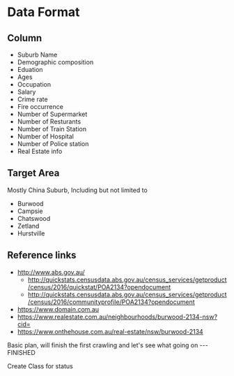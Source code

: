# Data Format

## Column

- Suburb Name
- Demographic composition
- Eduation
- Ages
- Occupation
- Salary
- Crime rate
- Fire occurrence
- Number of Supermarket
- Number of Resturants
- Number of Train Station
- Number of Hospital
- Number of Police station
- Real Estate info

## Target Area
Mostly China Suburb, Including but not limited to
- Burwood
- Campsie
- Chatswood
- Zetland
- Hurstville

## Reference links
- http://www.abs.gov.au/
    - http://quickstats.censusdata.abs.gov.au/census_services/getproduct/census/2016/quickstat/POA2134?opendocument
    - http://quickstats.censusdata.abs.gov.au/census_services/getproduct/census/2016/communityprofile/POA2134?opendocument
- https://www.domain.com.au
- https://www.realestate.com.au/neighbourhoods/burwood-2134-nsw?cid=
- https://www.onthehouse.com.au/real-estate/nsw/burwood-2134

Basic plan, will finish the first crawling and let's see what going on --- FINISHED

Create Class for status